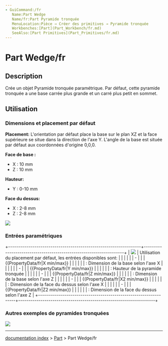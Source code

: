 ```yaml
---
- GuiCommand:/fr
   Name:Part Wedge
   Name/fr:Part Pyramide tronquée
   MenuLocation:Pièce → Créer des primitives → Pyramide tronquée
   Workbenches:[Part](Part_Workbench/fr.md)
   SeeAlso:[Part Primitives](Part_Primitives/fr.md)
---
```


# Part Wedge/fr

## Description

Crée un objet Pyramide tronquée paramétrique. Par défaut, cette pyramide tronquée a une base carrée plus grande et un carré plus petit en sommet.

## Utilisation

### Dimensions et placement par défaut 

**Placement:** L'orientation par défaut place la base sur le plan XZ et la face supérieure se situe dans la direction de l\'axe Y. L\'angle de la base est située par défaut aux coordonnées d\'origine 0,0,0.

**Face de base :**

-   X : 10 mm
-   Z : 10 mm

**Hauteur:**

-   Y : 0-10 mm

**Face du dessus:**

-   X : 2-8 mm
-   Z : 2-8 mm

![](images/PartWedgeProperty.png ) 

### Entrées paramétriques 

+------------------------------------------------------------------+--------------------------------------------------------------------+
| ![](images/PartWedgeProperty_Inputs.png ) | Utilisation du placement par défaut, les entrées disponibles sont: |
|                                                                  |                                                                    |
|                                                                  | -                                                   |
|                                                                  |     {{PropertyData/fr|X min/max}}                                  |
|                                                                  |                                                                 |
|                                                                  |     : Dimension de la base selon l\'axe X                          |
|                                                                  |                                                                    |
|                                                                  | -                                                   |
|                                                                  |     {{PropertyData/fr|Y min/max}}                                  |
|                                                                  |                                                                 |
|                                                                  |     : Hauteur de la pyramide tronquée                              |
|                                                                  |                                                                    |
|                                                                  | -                                                   |
|                                                                  |     {{PropertyData/fr|Z min/max}}                                  |
|                                                                  |                                                                 |
|                                                                  |     : Dimension de la base selon l\'axe Z                          |
|                                                                  |                                                                    |
|                                                                  | -                                                   |
|                                                                  |     {{PropertyData/fr|X2 min/max}}                                 |
|                                                                  |                                                                 |
|                                                                  |     : Dimension de la face du dessus selon l\'axe X                |
|                                                                  |                                                                    |
|                                                                  | -                                                   |
|                                                                  |     {{PropertyData/fr|Z2 min/max}}                                 |
|                                                                  |                                                                 |
|                                                                  |     : Dimension de la face du dessus selon l\'axe Z                |
+------------------------------------------------------------------+--------------------------------------------------------------------+

### Autres exemples de pyramides tronquées 

![](images/Wedge_examples.png )

---
[documentation index](../README.md) > [Part](Part_Workbench.md) > Part Wedge/fr
